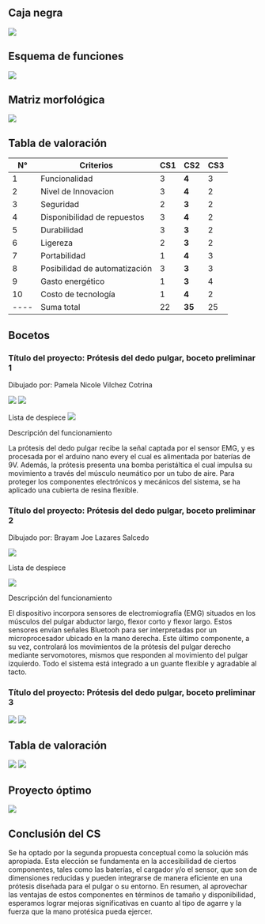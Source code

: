 ## Caja negra

<image src ="https://github.com/1502Pam/Project/blob/main/Im%C3%A1genes/caja_negra.jpeg"> 


## Esquema de funciones

<image src ="https://github.com/1502Pam/Project/blob/main/Im%C3%A1genes/esquema_funciones.jpeg"> 


## Matriz morfológica 

<image src ="https://github.com/1502Pam/Project/blob/main/Im%C3%A1genes/matriz_morfologica.jpg">

## Tabla de valoración

| N° | Criterios | CS1 | CS2 | CS3 |
|-----------|------------|-----------|-----------|-----------|
| 1 |Funcionalidad|3|**4**|3|
| 2 |Nivel de Innovacion|3|**4**|2|
| 3 |Seguridad|2|**3**|2|
| 4 |Disponibilidad de repuestos|3|**4**|2|
| 5 |Durabilidad|3|**3**|2|
| 6 |Ligereza|2|**3**|2|
| 7 |Portabilidad|1|**4**|3|
| 8 |Posibilidad de automatización|3|**3**|3|
| 9 |Gasto energético|1|**3**|4|
| 10 |Costo de tecnología|1|**4**|2|
|----|Suma total| 22 | **35** | 25 |


## Bocetos

### Título del proyecto: Prótesis del dedo pulgar, boceto preliminar 1

Dibujado por: Pamela Nicole Vilchez Cotrina

<image src ="https://github.com/1502Pam/Project/blob/main/Im%C3%A1genes/boceto_1.png">
<image src ="https://github.com/1502Pam/Project/blob/d548697ae5ded7039d95619e3da58f1ed4b2ea82/Im%C3%A1genes/boceto_1.1.png">

Lista de despiece
<image src ="https://github.com/1502Pam/Project/blob/main/Im%C3%A1genes/Despiece_1.1.png">


Descripción del funcionamiento

La prótesis del dedo pulgar recibe la señal captada por el sensor EMG, y es procesada por el arduino nano every el cual es alimentada por baterías de 9V. Además, la prótesis presenta una bomba peristáltica el cual impulsa su movimiento a través del músculo neumático por un tubo de aire. Para proteger los componentes electrónicos y mecánicos del sistema, se ha aplicado una cubierta de resina flexible.

### Título del proyecto: Prótesis del dedo pulgar, boceto preliminar 2
Dibujado por: Brayam Joe Lazares Salcedo

<image src ="Imágenes/boceto_2.jpeg">

Lista de despiece

<image src ="Imágenes/despiece_2.jpeg">

Descripción del funcionamiento

El dispositivo incorpora sensores de electromiografía (EMG) situados en los músculos del pulgar abductor largo, flexor corto y flexor largo. Estos sensores envían señales Bluetooh para ser interpretadas por un microprocesador ubicado en la mano derecha. Este último componente, a su vez, controlará los movimientos de la prótesis del pulgar derecho mediante servomotores, mismos que responden al movimiento del pulgar izquierdo. Todo el sistema está integrado a un guante flexible y agradable al tacto.

### Título del proyecto: Prótesis del dedo pulgar, boceto preliminar 3

<image src ="Imágenes/boceto_3.jpg">
<image src ="Imágenes/tabla_3.jpg">

## Tabla de valoración

<image src ="https://github.com/1502Pam/Project/blob/main/Im%C3%A1genes/evaluaci%C3%B3n_t%C3%A9cnica.jpeg">
<image src ="https://github.com/1502Pam/Project/blob/main/Im%C3%A1genes/evaluaci%C3%B3n_econ%C3%B3mica.jpeg">

## Proyecto óptimo

<image src ="Imágenes/https://github.com/1502Pam/Project/blob/main/Im%C3%A1genes/grafica_proyecto_optimo.jpeg">

## Conclusión del CS

Se ha optado por la segunda propuesta conceptual como la solución más apropiada. Esta elección se fundamenta en la accesibilidad de ciertos componentes, tales como las baterías, el cargador y/o el sensor, que son de dimensiones reducidas y pueden integrarse de manera eficiente en una prótesis diseñada para el pulgar o su entorno. En resumen, al aprovechar las ventajas de estos componentes en términos de tamaño y disponibilidad, esperamos lograr mejoras significativas en cuanto al tipo de agarre y la fuerza que la mano protésica pueda ejercer.
